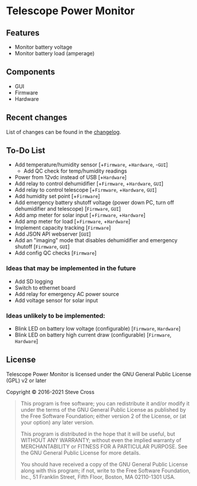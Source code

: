 # Telescope Power Monitor

## Features
* Monitor battery voltage
* Monitor battery load (amperage)


## Components
* GUI
* Firmware
* Hardware


## Recent changes
List of changes can be found in the [changelog](changelog.md).


## To-Do List
* Add temperature/humidity sensor [+`Firmware`, +`Hardware`, -`GUI`]
    * Add QC check for temp/humidity readings
* Power from 12vdc instead of USB [+`Hardware`] 
* Add relay to control dehumidifier [+`Firmware`, +`Hardware`, `GUI`] 
* Add relay to control telescope [+`Firmware`, +`Hardware`, `GUI`]
* Add humidity set point [+`Firmware`] 
* Add emergency battery shutoff voltage (power down PC, turn off dehumidifier and telescope) [`Firmware`, `GUI`] 
* Add amp meter for solar input [+`Firmware`, +`Hardware`] 
* Add amp meter for load [+`Firmware`, +`Hardware`] 
* Implement capacity tracking [`Firmware`] 
* Add JSON API webserver [`GUI`]
* Add an "imaging" mode that disables dehumidifier and emergency shutoff [`Firmware`, `GUI`]
* Add config QC checks [`Firmware`]


### Ideas that may be implemented in the future
* Add SD logging
* Switch to ethernet board
* Add relay for emergency AC power source
* Add voltage sensor for solar input


### Ideas unlikely to be implemented:
* Blink LED on battery low voltage (configurable) [`Firmware`, `Hardware`]
* Blink LED on battery high current draw (configurable) [`Firmware`, `Hardware`]


## License
Telescope Power Monitor is licensed under the GNU General Public License (GPL) v2 or later

Copyright © 2016-2021 Steve Cross

>  This program is free software; you can redistribute it and/or modify
>  it under the terms of the GNU General Public License as published by
>  the Free Software Foundation; either version 2 of the License, or
>  (at your option) any later version.
>  
>  This program is distributed in the hope that it will be useful,
>  but WITHOUT ANY WARRANTY; without even the implied warranty of
>  MERCHANTABILITY or FITNESS FOR A PARTICULAR PURPOSE.  See the
>  GNU General Public License for more details.
>  
>  You should have received a copy of the GNU General Public License along
>  with this program; if not, write to the Free Software Foundation, Inc.,
>  51 Franklin Street, Fifth Floor, Boston, MA 02110-1301 USA.
